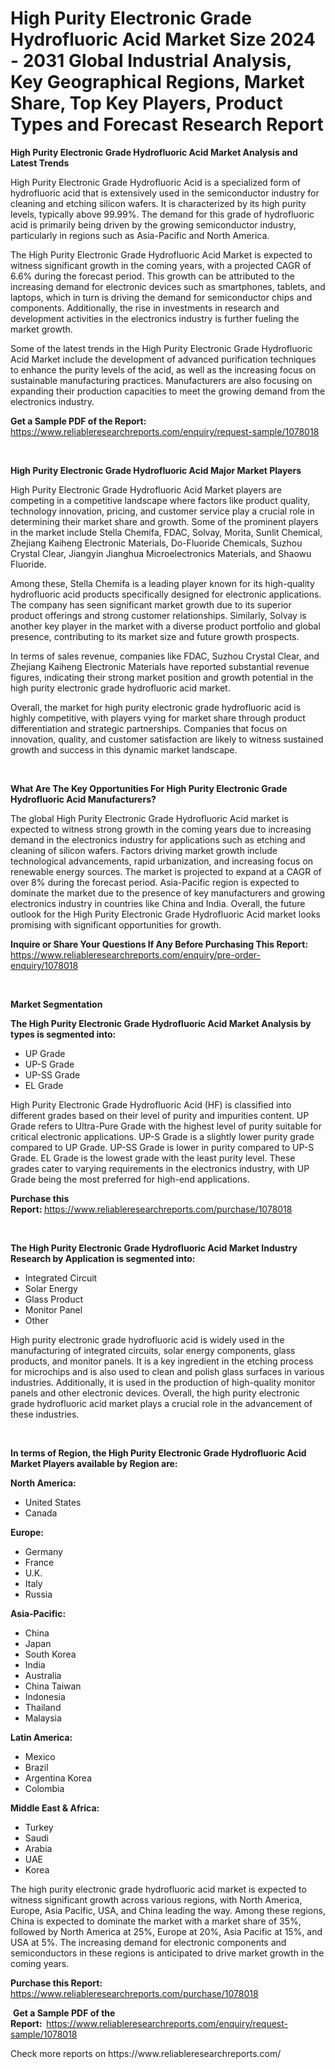 <p><h1>High Purity Electronic Grade Hydrofluoric Acid Market Size 2024 - 2031 Global Industrial Analysis, Key Geographical Regions, Market Share, Top Key Players, Product Types and Forecast Research Report</h1></p><p><strong>High Purity Electronic Grade Hydrofluoric Acid Market Analysis and Latest Trends</strong></p>
<p><p>High Purity Electronic Grade Hydrofluoric Acid is a specialized form of hydrofluoric acid that is extensively used in the semiconductor industry for cleaning and etching silicon wafers. It is characterized by its high purity levels, typically above 99.99%. The demand for this grade of hydrofluoric acid is primarily being driven by the growing semiconductor industry, particularly in regions such as Asia-Pacific and North America.</p><p>The High Purity Electronic Grade Hydrofluoric Acid Market is expected to witness significant growth in the coming years, with a projected CAGR of 6.6% during the forecast period. This growth can be attributed to the increasing demand for electronic devices such as smartphones, tablets, and laptops, which in turn is driving the demand for semiconductor chips and components. Additionally, the rise in investments in research and development activities in the electronics industry is further fueling the market growth.</p><p>Some of the latest trends in the High Purity Electronic Grade Hydrofluoric Acid Market include the development of advanced purification techniques to enhance the purity levels of the acid, as well as the increasing focus on sustainable manufacturing practices. Manufacturers are also focusing on expanding their production capacities to meet the growing demand from the electronics industry.</p></p>
<p><strong>Get a Sample PDF of the Report:&nbsp;</strong> <a href="https://www.reliableresearchreports.com/enquiry/request-sample/1078018">https://www.reliableresearchreports.com/enquiry/request-sample/1078018</a></p>
<p>&nbsp;</p>
<p><strong>High Purity Electronic Grade Hydrofluoric Acid Major Market Players</strong></p>
<p><p>High Purity Electronic Grade Hydrofluoric Acid Market players are competing in a competitive landscape where factors like product quality, technology innovation, pricing, and customer service play a crucial role in determining their market share and growth. Some of the prominent players in the market include Stella Chemifa, FDAC, Solvay, Morita, Sunlit Chemical, Zhejiang Kaiheng Electronic Materials, Do-Fluoride Chemicals, Suzhou Crystal Clear, Jiangyin Jianghua Microelectronics Materials, and Shaowu Fluoride.</p><p>Among these, Stella Chemifa is a leading player known for its high-quality hydrofluoric acid products specifically designed for electronic applications. The company has seen significant market growth due to its superior product offerings and strong customer relationships. Similarly, Solvay is another key player in the market with a diverse product portfolio and global presence, contributing to its market size and future growth prospects.</p><p>In terms of sales revenue, companies like FDAC, Suzhou Crystal Clear, and Zhejiang Kaiheng Electronic Materials have reported substantial revenue figures, indicating their strong market position and growth potential in the high purity electronic grade hydrofluoric acid market.</p><p>Overall, the market for high purity electronic grade hydrofluoric acid is highly competitive, with players vying for market share through product differentiation and strategic partnerships. Companies that focus on innovation, quality, and customer satisfaction are likely to witness sustained growth and success in this dynamic market landscape.</p></p>
<p>&nbsp;</p>
<p><strong>What Are The Key Opportunities For High Purity Electronic Grade Hydrofluoric Acid Manufacturers?</strong></p>
<p><p>The global High Purity Electronic Grade Hydrofluoric Acid market is expected to witness strong growth in the coming years due to increasing demand in the electronics industry for applications such as etching and cleaning of silicon wafers. Factors driving market growth include technological advancements, rapid urbanization, and increasing focus on renewable energy sources. The market is projected to expand at a CAGR of over 8% during the forecast period. Asia-Pacific region is expected to dominate the market due to the presence of key manufacturers and growing electronics industry in countries like China and India. Overall, the future outlook for the High Purity Electronic Grade Hydrofluoric Acid market looks promising with significant opportunities for growth.</p></p>
<p><strong>Inquire or Share Your Questions If Any Before Purchasing This Report:</strong> <a href="https://www.reliableresearchreports.com/enquiry/pre-order-enquiry/1078018">https://www.reliableresearchreports.com/enquiry/pre-order-enquiry/1078018</a></p>
<p>&nbsp;</p>
<p><strong>Market Segmentation</strong></p>
<p><strong>The High Purity Electronic Grade Hydrofluoric Acid Market Analysis by types is segmented into:</strong></p>
<p><ul><li>UP Grade</li><li>UP-S Grade</li><li>UP-SS Grade</li><li>EL Grade</li></ul></p>
<p><p>High Purity Electronic Grade Hydrofluoric Acid (HF) is classified into different grades based on their level of purity and impurities content. UP Grade refers to Ultra-Pure Grade with the highest level of purity suitable for critical electronic applications. UP-S Grade is a slightly lower purity grade compared to UP Grade. UP-SS Grade is lower in purity compared to UP-S Grade. EL Grade is the lowest grade with the least purity level. These grades cater to varying requirements in the electronics industry, with UP Grade being the most preferred for high-end applications.</p></p>
<p><strong>Purchase this Report:&nbsp;</strong><a href="https://www.reliableresearchreports.com/purchase/1078018">https://www.reliableresearchreports.com/purchase/1078018</a></p>
<p>&nbsp;</p>
<p><strong>The High Purity Electronic Grade Hydrofluoric Acid Market Industry Research by Application is segmented into:</strong></p>
<p><ul><li>Integrated Circuit</li><li>Solar Energy</li><li>Glass Product</li><li>Monitor Panel</li><li>Other</li></ul></p>
<p><p>High purity electronic grade hydrofluoric acid is widely used in the manufacturing of integrated circuits, solar energy components, glass products, and monitor panels. It is a key ingredient in the etching process for microchips and is also used to clean and polish glass surfaces in various industries. Additionally, it is used in the production of high-quality monitor panels and other electronic devices. Overall, the high purity electronic grade hydrofluoric acid market plays a crucial role in the advancement of these industries.</p></p>
<p>&nbsp;</p>
<p><strong>In terms of Region, the High Purity Electronic Grade Hydrofluoric Acid Market Players available by Region are:</strong></p>
<p>
    <p> <strong> North America: </strong>
        <ul>
            <li>United States</li>
            <li>Canada</li>
        </ul>
        </p> 
    <p> <strong> Europe: </strong>
        <ul>
            <li>Germany</li>
            <li>France</li>
            <li>U.K.</li>
            <li>Italy</li>
            <li>Russia</li>
        </ul>
        </p> 
    <p> <strong> Asia-Pacific: </strong>
        <ul>
            <li>China</li>
            <li>Japan</li>
            <li>South Korea</li>
            <li>India</li>
            <li>Australia</li>
            <li>China Taiwan</li>
            <li>Indonesia</li>
            <li>Thailand</li>
            <li>Malaysia</li>
        </ul>
        </p> 
    <p> <strong> Latin America: </strong>
        <ul>
            <li>Mexico</li>
            <li>Brazil</li>
            <li>Argentina Korea</li>
            <li>Colombia</li>
        </ul>
        </p> 
    <p> <strong> Middle East & Africa: </strong>
        <ul>
            <li>Turkey</li>
            <li>Saudi</li>
            <li>Arabia</li>
            <li>UAE</li>
            <li>Korea</li>
        </ul>
    </p>
    </p>
<p><p>The high purity electronic grade hydrofluoric acid market is expected to witness significant growth across various regions, with North America, Europe, Asia Pacific, USA, and China leading the way. Among these regions, China is expected to dominate the market with a market share of 35%, followed by North America at 25%, Europe at 20%, Asia Pacific at 15%, and USA at 5%. The increasing demand for electronic components and semiconductors in these regions is anticipated to drive market growth in the coming years.</p></p>
<p><strong>Purchase this Report: </strong><a href="https://www.reliableresearchreports.com/purchase/1078018">https://www.reliableresearchreports.com/purchase/1078018</a></p>
<p>&nbsp;<strong>Get a Sample PDF of the Report:&nbsp;&nbsp;</strong><a href="https://www.reliableresearchreports.com/enquiry/request-sample/1078018">https://www.reliableresearchreports.com/enquiry/request-sample/1078018</a></p>
<p><strong></strong></p>
<p>Check more reports on https://www.reliableresearchreports.com/</p>